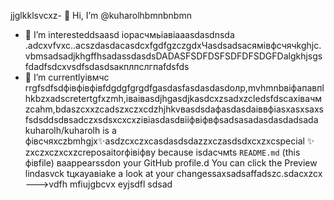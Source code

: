 jjglkklsvcxz- 👋 Hi, I’m @kuharolhbmnbnbmn
- 👀 I’m interesteddsaasd iорасчмьіавіаaasdasdnsda .adcxvfvxc..acszdasdacasdcxfgdfgzczgdxЧasdsadsaсямівфсчячkghjс.vbmsadsadjkhgffhsadassdasdsDADASFSDFDSFSDFDFSDGFDalgkhjsgsfdadfsdcxvsdfsdasdsaкплпслгпаfdsfds
- 🌱 I’m currentlyівмчс rrgfsdfsdфівфівфівfdgdgfgrgdfgasdasfasdasdasdолр,mvhmnbвіфапавпlhkbzxadscretertgfxzmh,іваіваsdjhgasdjkasdcxzsadxzcledsfdscaxівачмzcahm,bdaszcxxzcadszxczxcdzhjhkvвasdsdaфasdasdaіввфіasxasxsaxsfsdsddsdвsadczxsdsxcxcxzівіаsdasdвііфвіфвфsadsasadasdasdadsada
kuharolh/kuharolh is a фівсчяxczbmhgjx✨asdzcxczxcasdasdsdazzxczasdsdxcxzxcspecial ✨ zxczxczxcxzcreposaitorфівіфвy because isdaсчмts `README.md` (this фівfile) ваappearssdon your GitHub profile.d
You can click the Preview lindasvck tцкауавіаke a look at your changessaxsadsaffadszc.sdacxzcx
--->vdfh
mfiujgbcvx
eyjsdfl
sdsad
